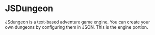
# JSDungeon

JSdungeon is a text-based adventure game engine. You can create your own dungeons by configuring them in JSON. This is the engine portion.
